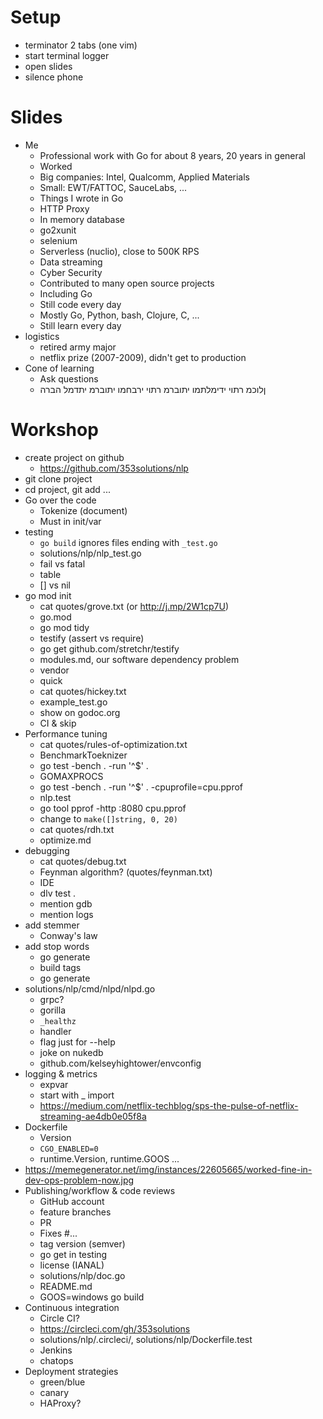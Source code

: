 # Setup
- terminator 2 tabs (one vim)
- start terminal logger
- open slides
- silence phone

# Slides
- Me
    - Professional work with Go for about 8 years, 20 years in general
    - Worked
	- Big companies: Intel, Qualcomm, Applied Materials
	- Small: EWT/FATTOC, SauceLabs, ...
    - Things I wrote in Go
	- HTTP Proxy
	- In memory database
	- go2xunit
	- selenium
	- Serverless (nuclio), close to 500K RPS
	- Data streaming
	- Cyber Security
    - Contributed to many open source projects
	- Including Go
    - Still code every day
	- Mostly Go, Python, bash, Clojure, C, ...
    - Still learn every day
- logistics
    - retired army major
    - netflix prize (2007-2009), didn't get to production
- Cone of learning
    - Ask questions
    - ןלוכמ רתוי ידימלתמו יתוברמ רתוי ירבחמו יתוברמ יתדמל הברה 

# Workshop
- create project on github
    - https://github.com/353solutions/nlp
- git clone project
- cd project, git add ...
- Go over the code
    - Tokenize (document)
    - Must in init/var
- testing
    - `go build` ignores files ending with `_test.go`
    - solutions/nlp/nlp_test.go
    - fail vs fatal
    - table
    - [] vs nil
- go mod init
    - cat quotes/grove.txt (or http://j.mp/2W1cp7U)
    - go.mod
    - go mod tidy
    - testify (assert vs require)
    - go get github.com/stretchr/testify
	- modules.md, our software dependency problem
	- vendor
    - quick
	- cat quotes/hickey.txt
    - example_test.go
	- show on godoc.org
    - CI & skip
- Performance tuning
    - cat quotes/rules-of-optimization.txt
    - BenchmarkToeknizer
    - go test -bench . -run '^$' .
	- GOMAXPROCS
    - go test -bench . -run '^$' . -cpuprofile=cpu.pprof
	- nlp.test
    - go tool pprof -http :8080 cpu.pprof
    - change to `make([]string, 0, 20)`
    - cat quotes/rdh.txt
    - optimize.md
- debugging
    - cat quotes/debug.txt
    - Feynman algorithm? (quotes/feynman.txt)
    - IDE
    - dlv test .
    - mention gdb
    - mention logs
- add stemmer
    - Conway's law
- add stop words
    - go generate
    - build tags
    - go generate
- solutions/nlp/cmd/nlpd/nlpd.go
    - grpc?
    - gorilla
    - `_healthz`
    - handler
    - flag just for --help
	- joke on nukedb
    - github.com/kelseyhightower/envconfig
- logging & metrics
    - expvar
	- start with _ import
    - https://medium.com/netflix-techblog/sps-the-pulse-of-netflix-streaming-ae4db0e05f8a
- Dockerfile
    - Version
    - `CGO_ENABLED=0`
    - runtime.Version, runtime.GOOS ...
- https://memegenerator.net/img/instances/22605665/worked-fine-in-dev-ops-problem-now.jpg
- Publishing/workflow & code reviews
    - GitHub account
    - feature branches
    - PR
	- Fixes #...
    - tag version (semver)
    - go get in testing
    - license (IANAL)
    - solutions/nlp/doc.go
    - README.md
    - GOOS=windows go build
- Continuous integration
    - Circle CI?
	- https://circleci.com/gh/353solutions
    - solutions/nlp/.circleci/, solutions/nlp/Dockerfile.test
    - Jenkins
    - chatops
- Deployment strategies
    - green/blue
    - canary
    - HAProxy?
